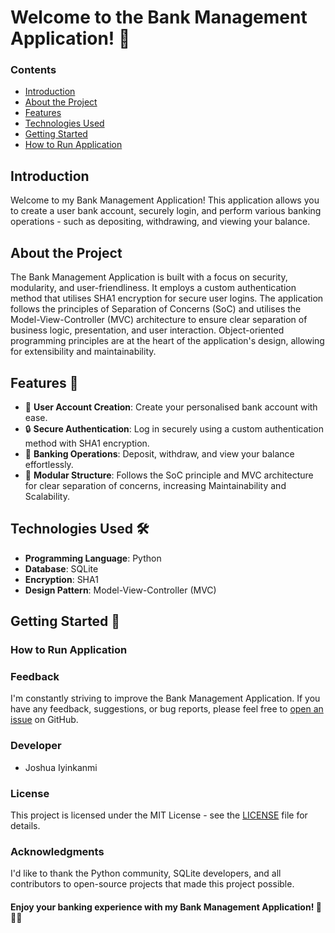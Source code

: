 # Welcome to the Bank Management Application! 🏦

### Contents
- [Introduction](#introduction)
- [About the Project](#about-the-project)
- [Features](#features)
- [Technologies Used](#technologies-used)
- [Getting Started](#getting-started)
- [How to Run Application](#how-to-run-application)

## Introduction
Welcome to my Bank Management Application! This application allows you to create a user bank account, securely login, and perform various banking operations - such as depositing, withdrawing, and viewing your balance.

## About the Project
The Bank Management Application is built with a focus on security, modularity, and user-friendliness. It employs a custom authentication method that utilises SHA1 encryption for secure user logins. The application follows the principles of Separation of Concerns (SoC) and utilises the Model-View-Controller (MVC) architecture to ensure clear separation of business logic, presentation, and user interaction. Object-oriented programming principles are at the heart of the application's design, allowing for extensibility and maintainability.

## Features 🌟
- 👤 **User Account Creation**: Create your personalised bank account with ease.
- 🔒 **Secure Authentication**: Log in securely using a custom authentication method with SHA1 encryption.
- 💸 **Banking Operations**: Deposit, withdraw, and view your balance effortlessly.
- 🧱 **Modular Structure**: Follows the SoC principle and MVC architecture for clear separation of concerns, increasing Maintainability and Scalability.

## Technologies Used 🛠️
- **Programming Language**: Python
- **Database**: SQLite
- **Encryption**: SHA1
- **Design Pattern**: Model-View-Controller (MVC)

## Getting Started 🚀

### How to Run Application
<!-- I will add this section myself -->

### Feedback
I'm constantly striving to improve the Bank Management Application. If you have any feedback, suggestions, or bug reports, please feel free to [open an issue](https://github.com/GwinzTV/CL_Banking/issues) on GitHub.

### Developer
- Joshua Iyinkanmi

### License
This project is licensed under the MIT License - see the [LICENSE](LICENSE) file for details.

### Acknowledgments
I'd like to thank the Python community, SQLite developers, and all contributors to open-source projects that made this project possible.

#### Enjoy your banking experience with my Bank Management Application! 🚀🏦✨
